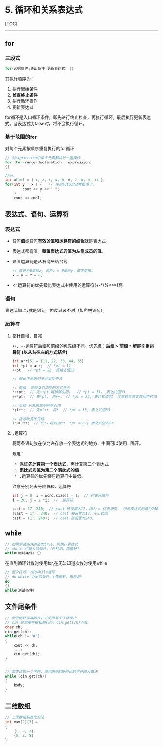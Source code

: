 # 5. 循环和关系表达式

[TOC]

---

## for

### 三段式

```cpp
for(起始条件;终止条件;更新表达式) {}
```

其执行顺序为：

1. 执行起始条件
2. **检查终止条件**
3. 执行循环操作
4. 更新表达式

for循环是入口循环条件。即先进行终止检查，再执行循环，最后执行更新表达式。当表达式为false时，将不会执行循环。

### 基于范围的for

对每个元素按顺序重复执行的for循环

```cpp
// 对expression中每个元素都执行一遍操作
for (for-range-declaration : expression)
{}

//ex
int x[10] = { 1, 2, 3, 4, 5, 6, 7, 8, 9, 10 };
for(int y : x ) {   // 使用auto自动推断得了。
        cout << y << " ";
    }
    cout << endl;
```



## 表达式、语句、运算符

### 表达式

- 任何**值**或任何**有效的值和运算符的结合**就是表达式。

- 表达式都有值。**赋值表达式的值为左侧成员的值**。

- 赋值运算符是从右向左结合的

  ```cpp
  // 首先将0赋给z, 再将z = 0赋给y，依次类推。
  x = y = z = 0;
  ```

- <<运算符的优先级比表达式中使用的运算符(+-*/%<>=)高



### 语句

表达式加上`;`就是语句。但反过来不对（如声明语句）。

### 运算符

1. 指针自增、自减

   `++, --`运算符后缀和前缀的优先级不同。优先级：**后缀 > 前缀 = 解除引用运算符 (以从右往左的方式结合)**

   ```cpp
   int arr[5] = {11, 22, 33, 44, 55}
   int *pt = arr;  // *pt = 11
   ++pt;  // *pt = 22  表达式值22
   
   // 假设下面语句不会相互干涉
   
   // 前缀  按照从右向左的方式结合
   *++pt;  // 先++pt,再解除引用。  // *pt = 33， 表达式值33
   ++*pt;  // 先*pt， 再++， // *pt = 22, 表达式值23  注意这将改变数组内的值
   
   // 后缀 优先级高于解除引用
   *pt++;  // 先pt++, 再*  // *pt = 33, 表达式值33
   
   // 括号改变优先级
   (*pt)++;  // 先*，再对值++  *pt = 22; 表达式值为23
   ```

   

2. `,`运算符

   将两条语句放在仅允许存放一个表达式的地方，中间可以使用`，`隔开。

   规定：

   - 保证**先计算第一个表达式**，再计算第二个表达式
   - **表达式的值为第二个表达式的值**
   - `,`运算符的优先级在运算符中最低。

   注意分别列表分隔符和`，`运算符

   ```cpp
   int j = 0, i = word.size() - 1;  // 列表分隔符
   i = 20, j = 2 *i;  // ,运算符
   
   cast = 17, 240;  // cast 被设置为17，因为 = 优先级高， 但是表达式的值为240（cout 此表达式为240）
   (cast = 17), 240;  // cast 被设置为17，于上式同
   cast = (17, 240);  // cast 被设置为240。
   ```

## while

```cpp
// 如果测试条件的值为true，则执行表达式
// while 也是入口条件。（先检测，再循环）
while(测试条件) {}
```

在直到循环计数时使用for,在无法知道次数时使用while

```cpp
// 至少执行一次的while循环
// do-while 为出口条件。(先循环，再检测)
do
{}
while(测试条件)
```



## 文件尾条件

```cpp
// 使用循环读取输入，并使用某个字符停止
// cin 会忽略空格和换行符，cin.get(ch)不会
char ch;
cin.get(ch);
while(ch != "#")
{
    cout << ch;
    ...;
	cin.get(ch);
}


// 每次读取一个字符，直到遇到EOF停止的字符输入做法
while (cin.get(ch))
{
    body;
}
```



## 二维数组

```cpp
// 二维数组初始化方法
int max[2][3] = 
{
    {1, 2, 3},
    {6, 2, 8}
}
```

